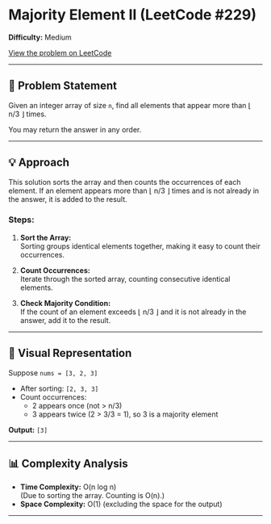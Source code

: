 # Majority Element II (LeetCode #229)

**Difficulty:** Medium 
 
[View the problem on LeetCode](https://leetcode.com/problems/majority-element-ii/)

---

## 📝 Problem Statement

Given an integer array of size `n`, find all elements that appear more than ⌊ n/3 ⌋ times.

You may return the answer in any order.

---

## 💡 Approach

This solution sorts the array and then counts the occurrences of each element. If an element appears more than ⌊ n/3 ⌋ times and is not already in the answer, it is added to the result.

### Steps:

1. **Sort the Array:**  
   Sorting groups identical elements together, making it easy to count their occurrences.

2. **Count Occurrences:**  
   Iterate through the sorted array, counting consecutive identical elements.

3. **Check Majority Condition:**  
   If the count of an element exceeds ⌊ n/3 ⌋ and it is not already in the answer, add it to the result.

---

## 🔎 Visual Representation

Suppose `nums = [3, 2, 3]`

- After sorting: `[2, 3, 3]`
- Count occurrences:
  - 2 appears once (not > n/3)
  - 3 appears twice (2 > 3/3 = 1), so 3 is a majority element

**Output:** `[3]`

---

## 📊 Complexity Analysis

- **Time Complexity:** O(n log n)  
  (Due to sorting the array. Counting is O(n).)
- **Space Complexity:** O(1) (excluding the space for the output)

---

